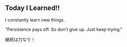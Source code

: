 ## Today I Learned!!

I constantly learn new things.

"Persistence pays off. So don't give up. Just keep trying."

継続は力なり！
